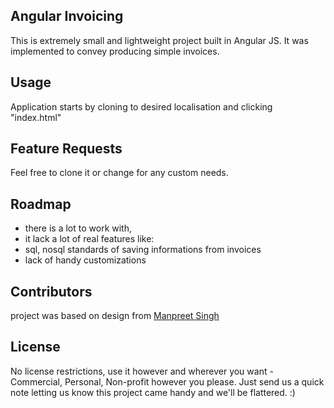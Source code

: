 ## Angular Invoicing

This is extremely small and lightweight project built in Angular JS. It was implemented to convey producing simple invoices.

## Usage 

Application starts by cloning to desired localisation and clicking "index.html"

## Feature Requests

Feel free to clone it or change for any custom needs.

## Roadmap

* there is a lot to work with, 
* it lack a lot of real features like:
* sql, nosql standards of saving informations from invoices
* lack of handy customizations


## Contributors

project was based on design from [Manpreet Singh](http://github.com/manpreetrules)

## License

No license restrictions, use it however and wherever you want - Commercial, Personal, Non-profit however you please. Just send us a quick note letting us know this project came handy and we'll be flattered. :)
